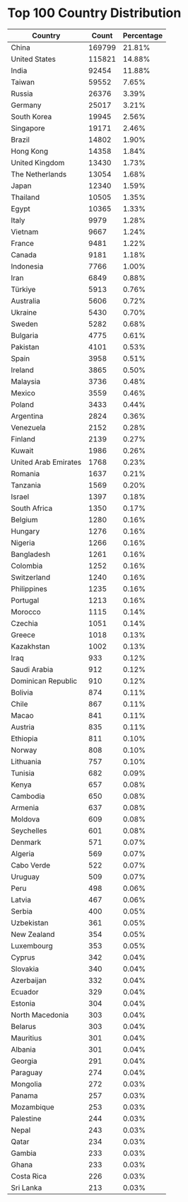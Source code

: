 # Top 100 Country Distribution
| Country | Count | Percentage |
|----|----|----|
| China | 169799 | 21.81% |
| United States | 115821 | 14.88% |
| India | 92454 | 11.88% |
| Taiwan | 59552 | 7.65% |
| Russia | 26376 | 3.39% |
| Germany | 25017 | 3.21% |
| South Korea | 19945 | 2.56% |
| Singapore | 19171 | 2.46% |
| Brazil | 14802 | 1.90% |
| Hong Kong | 14358 | 1.84% |
| United Kingdom | 13430 | 1.73% |
| The Netherlands | 13054 | 1.68% |
| Japan | 12340 | 1.59% |
| Thailand | 10505 | 1.35% |
| Egypt | 10365 | 1.33% |
| Italy | 9979 | 1.28% |
| Vietnam | 9667 | 1.24% |
| France | 9481 | 1.22% |
| Canada | 9181 | 1.18% |
| Indonesia | 7766 | 1.00% |
| Iran | 6849 | 0.88% |
| Türkiye | 5913 | 0.76% |
| Australia | 5606 | 0.72% |
| Ukraine | 5430 | 0.70% |
| Sweden | 5282 | 0.68% |
| Bulgaria | 4775 | 0.61% |
| Pakistan | 4101 | 0.53% |
| Spain | 3958 | 0.51% |
| Ireland | 3865 | 0.50% |
| Malaysia | 3736 | 0.48% |
| Mexico | 3559 | 0.46% |
| Poland | 3433 | 0.44% |
| Argentina | 2824 | 0.36% |
| Venezuela | 2152 | 0.28% |
| Finland | 2139 | 0.27% |
| Kuwait | 1986 | 0.26% |
| United Arab Emirates | 1768 | 0.23% |
| Romania | 1637 | 0.21% |
| Tanzania | 1569 | 0.20% |
| Israel | 1397 | 0.18% |
| South Africa | 1350 | 0.17% |
| Belgium | 1280 | 0.16% |
| Hungary | 1276 | 0.16% |
| Nigeria | 1266 | 0.16% |
| Bangladesh | 1261 | 0.16% |
| Colombia | 1252 | 0.16% |
| Switzerland | 1240 | 0.16% |
| Philippines | 1235 | 0.16% |
| Portugal | 1213 | 0.16% |
| Morocco | 1115 | 0.14% |
| Czechia | 1051 | 0.14% |
| Greece | 1018 | 0.13% |
| Kazakhstan | 1002 | 0.13% |
| Iraq | 933 | 0.12% |
| Saudi Arabia | 912 | 0.12% |
| Dominican Republic | 910 | 0.12% |
| Bolivia | 874 | 0.11% |
| Chile | 867 | 0.11% |
| Macao | 841 | 0.11% |
| Austria | 835 | 0.11% |
| Ethiopia | 811 | 0.10% |
| Norway | 808 | 0.10% |
| Lithuania | 757 | 0.10% |
| Tunisia | 682 | 0.09% |
| Kenya | 657 | 0.08% |
| Cambodia | 650 | 0.08% |
| Armenia | 637 | 0.08% |
| Moldova | 609 | 0.08% |
| Seychelles | 601 | 0.08% |
| Denmark | 571 | 0.07% |
| Algeria | 569 | 0.07% |
| Cabo Verde | 522 | 0.07% |
| Uruguay | 509 | 0.07% |
| Peru | 498 | 0.06% |
| Latvia | 467 | 0.06% |
| Serbia | 400 | 0.05% |
| Uzbekistan | 361 | 0.05% |
| New Zealand | 354 | 0.05% |
| Luxembourg | 353 | 0.05% |
| Cyprus | 342 | 0.04% |
| Slovakia | 340 | 0.04% |
| Azerbaijan | 332 | 0.04% |
| Ecuador | 329 | 0.04% |
| Estonia | 304 | 0.04% |
| North Macedonia | 303 | 0.04% |
| Belarus | 303 | 0.04% |
| Mauritius | 301 | 0.04% |
| Albania | 301 | 0.04% |
| Georgia | 291 | 0.04% |
| Paraguay | 274 | 0.04% |
| Mongolia | 272 | 0.03% |
| Panama | 257 | 0.03% |
| Mozambique | 253 | 0.03% |
| Palestine | 244 | 0.03% |
| Nepal | 243 | 0.03% |
| Qatar | 234 | 0.03% |
| Gambia | 233 | 0.03% |
| Ghana | 233 | 0.03% |
| Costa Rica | 226 | 0.03% |
| Sri Lanka | 213 | 0.03% |
